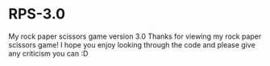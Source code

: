 # RPS-3.0
My rock paper scissors game version 3.0
Thanks for viewing my rock paper scissors game! I hope you enjoy looking through the code and please give any criticism you can :D
